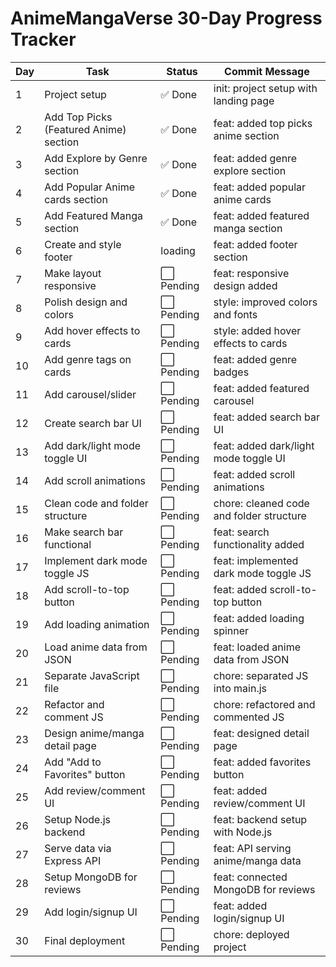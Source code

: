 # AnimeMangaVerse 30-Day Progress Tracker

| Day | Task                           | Status    | Commit Message                        |
|-----|--------------------------------|-----------|-------------------------------------|
| 1   | Project setup                  | ✅ Done   | init: project setup with landing page |
| 2   | Add Top Picks (Featured Anime) section | ✅ Done   | feat: added top picks anime section  |
| 3   | Add Explore by Genre section   | ✅ Done   | feat: added genre explore section     |
| 4   | Add Popular Anime cards section| ✅ Done   | feat: added popular anime cards       |
| 5   | Add Featured Manga section     | ✅ Done   | feat: added featured manga section    |
| 6   | Create and style footer        | loading | feat: added footer section             |
| 7   | Make layout responsive         | ⬜ Pending | feat: responsive design added          |
| 8   | Polish design and colors       | ⬜ Pending | style: improved colors and fonts       |
| 9   | Add hover effects to cards     | ⬜ Pending | style: added hover effects to cards    |
| 10  | Add genre tags on cards        | ⬜ Pending | feat: added genre badges               |
| 11  | Add carousel/slider            | ⬜ Pending | feat: added featured carousel          |
| 12  | Create search bar UI           | ⬜ Pending | feat: added search bar UI              |
| 13  | Add dark/light mode toggle UI  | ⬜ Pending | feat: added dark/light mode toggle UI |
| 14  | Add scroll animations          | ⬜ Pending | feat: added scroll animations          |
| 15  | Clean code and folder structure| ⬜ Pending | chore: cleaned code and folder structure |
| 16  | Make search bar functional     | ⬜ Pending | feat: search functionality added       |
| 17  | Implement dark mode toggle JS  | ⬜ Pending | feat: implemented dark mode toggle JS |
| 18  | Add scroll-to-top button       | ⬜ Pending | feat: added scroll-to-top button       |
| 19  | Add loading animation          | ⬜ Pending | feat: added loading spinner            |
| 20  | Load anime data from JSON      | ⬜ Pending | feat: loaded anime data from JSON      |
| 21  | Separate JavaScript file       | ⬜ Pending | chore: separated JS into main.js       |
| 22  | Refactor and comment JS        | ⬜ Pending | chore: refactored and commented JS     |
| 23  | Design anime/manga detail page | ⬜ Pending | feat: designed detail page              |
| 24  | Add "Add to Favorites" button  | ⬜ Pending | feat: added favorites button           |
| 25  | Add review/comment UI          | ⬜ Pending | feat: added review/comment UI           |
| 26  | Setup Node.js backend          | ⬜ Pending | feat: backend setup with Node.js        |
| 27  | Serve data via Express API     | ⬜ Pending | feat: API serving anime/manga data      |
| 28  | Setup MongoDB for reviews      | ⬜ Pending | feat: connected MongoDB for reviews     |
| 29  | Add login/signup UI            | ⬜ Pending | feat: added login/signup UI             |
| 30  | Final deployment               | ⬜ Pending | chore: deployed project                  |
